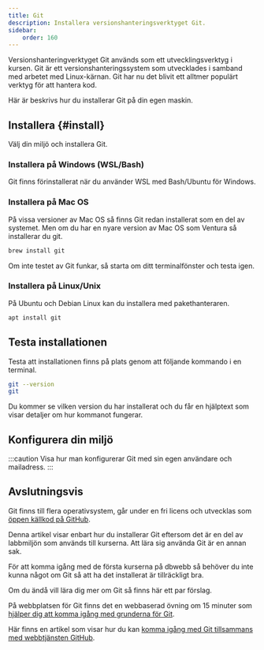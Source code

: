 ```yaml
---
title: Git 
description: Installera versionshanteringsverktyget Git.
sidebar:
    order: 160
---
```


Versionshanteringverktyget Git används som ett utvecklingsverktyg i kursen. Git är ett versionshanteringssystem som utvecklades i samband med arbetet med Linux-kärnan. Git har nu det blivit ett alltmer populärt verktyg för att hantera kod.

Här är beskrivs hur du installerar Git på din egen maskin.



Installera {#install}
--------------------------------------

Välj din miljö och installera Git.



### Installera på Windows (WSL/Bash)

Git finns förinstallerat när du använder WSL med Bash/Ubuntu för Windows.



### Installera på Mac OS 

På vissa versioner av Mac OS så finns Git redan installerat som en del av systemet. Men om du har en nyare version av Mac OS som Ventura så installerar du git.

```bash
brew install git
```

Om inte testet av Git funkar, så starta om ditt terminalfönster och testa igen.


### Installera på Linux/Unix 

På Ubuntu och Debian Linux kan du installera med pakethanteraren.

```bash
apt install git
```



Testa installationen 
--------------------------------------

Testa att installationen finns på plats genom att följande kommando i en terminal.

```bash
git --version
git
```

Du kommer se vilken version du har installerat och du får en hjälptext som visar detaljer om hur kommanot fungerar.



## Konfigurera din miljö

:::caution
Visa hur man konfigurerar Git med sin egen användare och mailadress.
:::



Avslutningsvis 
--------------------------------------

Git finns till flera operativsystem, går under en fri licens och utvecklas som [öppen källkod på GitHub](https://github.com/git).

Denna artikel visar enbart hur du installerar Git eftersom det är en del av labbmiljön som används till kurserna. Att lära sig använda Git är en annan sak.

För att komma igång med de första kurserna på dbwebb så behöver du inte kunna något om Git så att ha det installerat är tillräckligt bra.

Om du ändå vill lära dig mer om Git så finns här ett par förslag.

På webbplatsen för Git finns det en webbaserad övning om 15 minuter som [hjälper dig att komma igång med grunderna för Git](http://try.github.com/).

Här finns en artikel som visar hur du kan [komma igång med Git tillsammans med webbtjänsten GitHub](kunskap/kom-igang-med-git-och-github).




